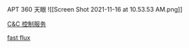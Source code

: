 APT
360 天眼
![[Screen Shot 2021-11-16 at 10.53.53 AM.png]]

[C&C 控制服务](https://www.k0rz3n.com/2019/03/13/C&C控制服务的设计和侦测方法综述(Drops%20from%20wooyun)/)

[fast flux](https://en.wikipedia.org/wiki/Fast_flux)